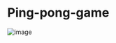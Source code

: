# Ping-pong-game

![image](https://github.com/MoumenMed/Ping-pong-game/assets/121790750/e2ecff56-f936-494e-b4f7-3ffe391d1192)
